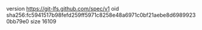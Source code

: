 version https://git-lfs.github.com/spec/v1
oid sha256:fc5941517b98fefd259ff5971c8258e48a6971c0bf21aebe8d69899230bb79e0
size 16109
